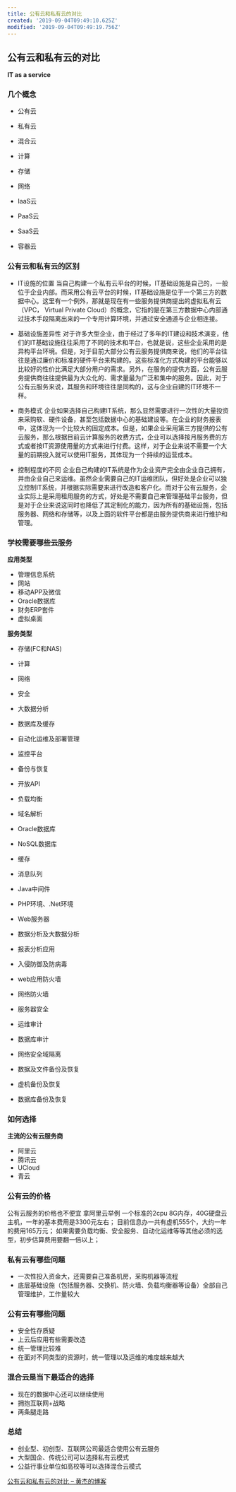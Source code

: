 ```yaml
---
title: 公有云和私有云的对比
created: '2019-09-04T09:49:10.625Z'
modified: '2019-09-04T09:49:19.756Z'
---
```


## 公有云和私有云的对比

**IT as a service**

### 几个概念

*   公有云
*   私有云
*   混合云

*   计算
*   存储
*   网络

*   IaaS云
*   PaaS云
*   SaaS云
*   容器云

### 公有云和私有云的区别

*   IT设施的位置 当自己构建一个私有云平台的时候，IT基础设施是自己的，一般位于企业内部。而采用公有云平台的时候，IT基础设施是位于一个第三方的数据中心。这里有一个例外，那就是现在有一些服务提供商提出的虚拟私有云（VPC， Virtual Private Cloud）的概念，它指的是在第三方数据中心内部通过技术手段隔离出来的一个专用计算环境，并通过安全通道与企业相连接。

*   基础设施差异性 对于许多大型企业，由于经过了多年的IT建设和技术演变，他们的IT基础设施往往采用了不同的技术和平台，也就是说，这些企业采用的是异构平台环境。但是，对于目前大部分公有云服务提供商来说，他们的平台往往是通过廉价和标准的硬件平台来构建的。这些标准化方式构建的平台能够以比较好的性价比满足大部分用户的需求。另外，在服务的提供方面，公有云服务提供商往往提供最为大众化的、需求量最为广泛和集中的服务。因此，对于公有云服务来说，其服务和环境往往是同构的，这与企业自建的IT环境不一样。

*   商务模式 企业如果选择自己构建IT系统，那么显然需要进行一次性的大量投资来采购软、硬件设备，甚至包括数据中心的基础建设等。在企业的财务报表中，这体现为一个比较大的固定成本。但是，如果企业采用第三方提供的公有云服务，那么根据目前云计算服务的收费方式，企业可以选择按月服务费的方式或者按IT资源使用量的方式来进行付费。这样，对于企业来说不需要一个大量的前期投入就可以使用IT服务，其体现为一个持续的运营成本。

*   控制程度的不同 企业自己构建的IT系统是作为企业资产完全由企业自己拥有，并由企业自己来运维。虽然企业需要自己的IT运维团队，但好处是企业可以独立控制IT系统，并根据实际需要来进行改造和客户化。而对于公有云服务，企业实际上是采用租用服务的方式，好处是不需要自己来管理基础平台服务，但是对于企业来说这同时也降低了其定制化的能力，因为所有的基础设施，包括服务器、网络和存储等，以及上面的软件平台都是由服务提供商来进行维护和管理。

### 学校需要哪些云服务

**应用类型**

*   管理信息系统
*   网站
*   移动APP及微信
*   Oracle数据库
*   财务ERP套件
*   虚拟桌面

**服务类型**

*   存储(FC和NAS)
*   计算
*   网络
*   安全
*   大数据分析
*   数据库及缓存
*   自动化运维及部署管理
*   监控平台
*   备份与恢复
*   开放API

*   负载均衡
*   域名解析
*   Oracle数据库
*   NoSQL数据库
*   缓存
*   消息队列
*   Java中间件
*   PHP环境、.Net环境
*   Web服务器
*   数据分析及大数据分析
*   报表分析应用
*   入侵防御及防病毒
*   web应用防火墙
*   网络防火墙
*   服务器安全
*   运维审计
*   数据库审计
*   网络安全域隔离
*   数据及文件备份及恢复
*   虚机备份及恢复
*   数据库备份及恢复

### 如何选择

**主流的公有云服务商**

*   阿里云
*   腾讯云
*   UCloud
*   青云

### 公有云的价格

公有云服务的价格也不便宜 拿阿里云举例 一个标准的2cpu 8G内存，40G硬盘云主机，一年的基本费用是3300元左右； 目前信息办一共有虚机555个，大约一年的费用165万元； 如果需要负载均衡、安全服务、自动化运维等等其他必须的选型，初步估算费用要翻一倍以上；

### 私有云有哪些问题

*   一次性投入资金大，还需要自己准备机房，采购机器等流程
*   底层基础设施（包括服务器、交换机、防火墙、负载均衡器等设备）全部自己管理维护，工作量较大

### 公有云有哪些问题

*   安全性存质疑
*   上云后应用有些需要改造
*   统一管理比较难
*   在面对不同类型的资源时，统一管理以及运维的难度越来越大

### 混合云是当下最适合的选择

*   现在的数据中心还可以继续使用
*   拥抱互联网+战略
*   两条腿走路

### 总结

*   创业型、初创型、互联网公司最适合使用公有云服务
*   大型国企、传统公司可以选择私有云模式
*   公益行事业单位如高校等可以选择混合云模式

[公有云和私有云的对比 – 黄杰的博客](http://hj1984930.github.io/cloud/)

